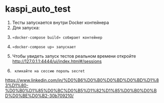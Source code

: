 # kaspi_auto_test
1. Тесты запускается внутри Docker контейнера
2. Для запуска:
3.     «docker-compose build» собирает контейнер
4.     «docker-compose up» запускает

5. Чтобы увидеть запуск тестов реальном времени откройте http://127.0.1.1:4444/ui/index.html#/sessions
6.      кликайте на сессию пороль secret

https://www.linkedin.com/in/%D0%B6%D0%B0%D0%BD%D0%BD%D1%83%D1%80-%D0%B0%D1%85%D0%BC%D0%B5%D1%82%D1%85%D0%B0%D0%BD%D0%BE%D0%B2-30b709210/
